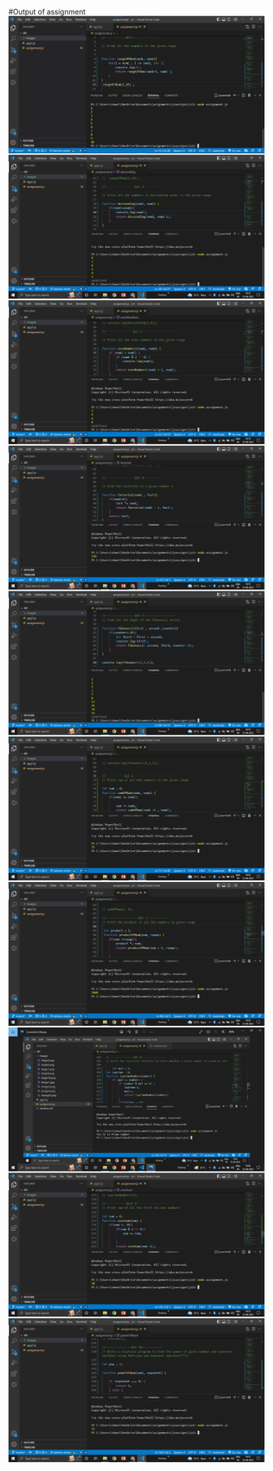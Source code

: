 #Output of assignment
<img src="images/Assign1.jpg" alt="Assignment">
<img src="images/Asssign2.png" alt="Assignment">
<img src="images/Assign3.png" alt="Assignment">
<img src="images/Assign4.png" alt="Assignment">
<img src="images/Asign5.png" alt="Assignment">
<img src="images/Asign6.png" alt="Assignment">
<img src="images/Asign7.png" alt="Assignment">
<img src="images/Assign8.png" alt="Assignment">
<img src="images/Asign9.png" alt="Assignment">
<img src="images/Asign10.png" alt="Assignment">
